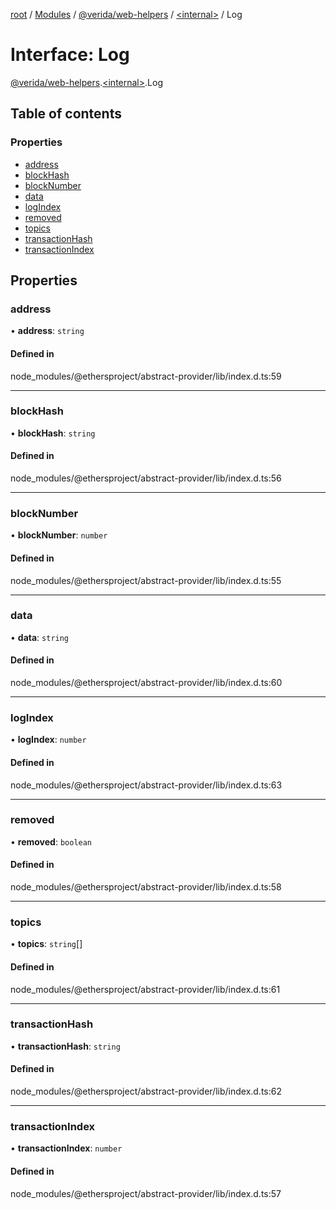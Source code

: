 [root](../README.md) / [Modules](../modules.md) / [@verida/web-helpers](../modules/verida_web_helpers.md) / [<internal\>](../modules/verida_web_helpers._internal_.md) / Log

# Interface: Log

[@verida/web-helpers](../modules/verida_web_helpers.md).[<internal\>](../modules/verida_web_helpers._internal_.md).Log

## Table of contents

### Properties

- [address](verida_web_helpers._internal_.Log.md#address)
- [blockHash](verida_web_helpers._internal_.Log.md#blockhash)
- [blockNumber](verida_web_helpers._internal_.Log.md#blocknumber)
- [data](verida_web_helpers._internal_.Log.md#data)
- [logIndex](verida_web_helpers._internal_.Log.md#logindex)
- [removed](verida_web_helpers._internal_.Log.md#removed)
- [topics](verida_web_helpers._internal_.Log.md#topics)
- [transactionHash](verida_web_helpers._internal_.Log.md#transactionhash)
- [transactionIndex](verida_web_helpers._internal_.Log.md#transactionindex)

## Properties

### address

• **address**: `string`

#### Defined in

node_modules/@ethersproject/abstract-provider/lib/index.d.ts:59

___

### blockHash

• **blockHash**: `string`

#### Defined in

node_modules/@ethersproject/abstract-provider/lib/index.d.ts:56

___

### blockNumber

• **blockNumber**: `number`

#### Defined in

node_modules/@ethersproject/abstract-provider/lib/index.d.ts:55

___

### data

• **data**: `string`

#### Defined in

node_modules/@ethersproject/abstract-provider/lib/index.d.ts:60

___

### logIndex

• **logIndex**: `number`

#### Defined in

node_modules/@ethersproject/abstract-provider/lib/index.d.ts:63

___

### removed

• **removed**: `boolean`

#### Defined in

node_modules/@ethersproject/abstract-provider/lib/index.d.ts:58

___

### topics

• **topics**: `string`[]

#### Defined in

node_modules/@ethersproject/abstract-provider/lib/index.d.ts:61

___

### transactionHash

• **transactionHash**: `string`

#### Defined in

node_modules/@ethersproject/abstract-provider/lib/index.d.ts:62

___

### transactionIndex

• **transactionIndex**: `number`

#### Defined in

node_modules/@ethersproject/abstract-provider/lib/index.d.ts:57
